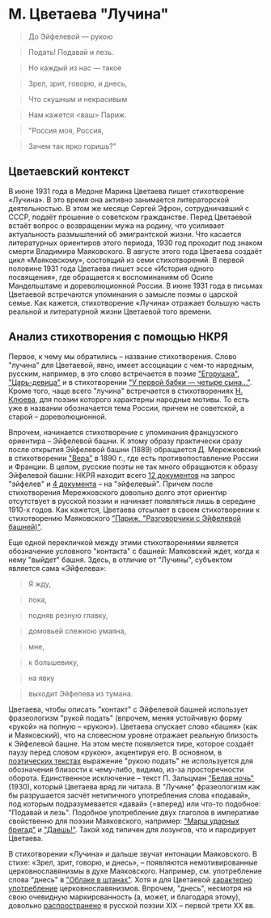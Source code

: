 # М. Цветаева "Лучина"

> До Эйфелевой — рукою

> Подать! Подавай и лезь.

> Но каждый из нас — такое

> Зрел, зрит, говорю, и днесь,

> Что скушным и некрасивым

> Нам кажется <ваш> Париж.

> "Россия моя, Россия,

> Зачем так ярко горишь?"

## Цветаевский контекст

В июне 1931 года в Медоне Марина Цветаева пишет стихотворение «Лучина». В это время она активно занимается литераторской деятельностью. В этом же месяце Сергей Эфрон, сотрудничавший с СССР, подаёт прошение о советском гражданстве. Перед Цветаевой встаёт вопрос о возвращении мужа на родину, что усиливает актуальность размышлений об эмигрантской жизни. Что касается литературных ориентиров этого периода, 1930 год проходит под знаком смерти Владимира Маяковского. В августе этого года Цветаева создаёт цикл «Маяковскому», состоящий из семи стихотворений. В первой половине 1931 года Цветаева пишет эссе «История одного посвящения», где обращается к воспоминаниям об Осипе Мандельштаме и дореволюционной России. В июне 1931 года в письмах Цветаевой встречаются упоминания о замысле поэмы о царской семье. Как кажется, стихотворение «Лучина» отражает большую часть реальной и литературной жизни Цветаевой того времени.

## Анализ стихотворения с помощью НКРЯ

Первое, к чему мы обратились – название стихотворения. Слово "лучина" для Цветаевой, явно, имеет ассоциации с чем-то народным, русским, например, в это слово встречается в поэме ["Егорушка"](http://search1.ruscorpora.ru/search.xml?env=alpha&mycorp=((created%253A%253E%253D%25221800%2522)%2520%2526%2526%2520(created%253A%253C%253D%25221931%2522))&mysent=&mysize=7407810&mysentsize=717290&mydocsize=52576&dpp=&spp=&spd=&text=lexgramm&mode=poetic&sort=gr_tagging&ext=10&nodia=1&parent1=0&level1=0&lex1=%EB%F3%F7%E8%ED%E0&gramm1=&flags1=&sem1=&parent2=0&level2=0&min2=1&max2=1&lex2=&gramm2=&flags2=&sem2=&p=2&docid=39657&sid=103&expand=full), ["Царь-девица"](http://search1.ruscorpora.ru/search.xml?env=alpha&mycorp=((created%253A%253E%253D%25221800%2522)%2520%2526%2526%2520(created%253A%253C%253D%25221931%2522))&mysent=&mysize=7407810&mysentsize=717290&mydocsize=52576&dpp=&spp=&spd=&text=lexgramm&mode=poetic&sort=gr_tagging&ext=10&nodia=1&parent1=0&level1=0&lex1=%EB%F3%F7%E8%ED%E0&gramm1=&flags1=&sem1=&parent2=0&level2=0&min2=1&max2=1&lex2=&gramm2=&flags2=&sem2=&p=3&docid=39641&sid=39&expand=full) и в стихотворении ["У первой бабки ― четыре сына..."](http://search1.ruscorpora.ru/search.xml?env=alpha&mycorp=((created%253A%253E%253D%25221800%2522)%2520%2526%2526%2520(created%253A%253C%253D%25221931%2522))&mysent=&mysize=7407810&mysentsize=717290&mydocsize=52576&dpp=&spp=&spd=&text=lexgramm&mode=poetic&sort=gr_tagging&ext=10&nodia=1&parent1=0&level1=0&lex1=%EB%F3%F7%E8%ED%E0&gramm1=&flags1=&sem1=&parent2=0&level2=0&min2=1&max2=1&lex2=&gramm2=&flags2=&sem2=&p=3&docid=39034&sid=0&expand=full). Кроме того, чаще всего "лучина" встречается в стихотворениях [Н. Клюева](http://search1.ruscorpora.ru/search.xml?env=alpha&mycorp=((created%253A%253E%253D%25221800%2522)%2520%2526%2526%2520(created%253A%253C%253D%25221931%2522))&mysent=&mysize=7407810&mysentsize=717290&mydocsize=52576&dpp=&spp=&spd=&text=lexgramm&mode=poetic&sort=gr_tagging&ext=10&nodia=1&parent1=0&level1=0&lex1=%EB%F3%F7%E8%ED%E0&gramm1=&flags1=&sem1=&parent2=0&level2=0&min2=1&max2=1&lex2=&gramm2=&flags2=&sem2=&p=0), для поэзии которого характерны народные мотивы. То есть уже в названии обозначается тема России, причем не советской, а старой – дореволюционной.

Впрочем, начинается стихотворение с упоминания французского ориентира – Эйфелевой башни. К этому образу практически сразу после открытия  Эйфелевой башни (1889) обращается Д. Мережковский в стихотворении ["Вера"](http://search1.ruscorpora.ru/search.xml?env=alpha&mycorp=((created%253A%253E%253D%25221800%2522)%2520%2526%2526%2520(created%253A%253C%253D%25221931%2522))&mysent=&mysize=7407810&mysentsize=717290&mydocsize=52576&dpp=&spp=&spd=&text=lexgramm&mode=poetic&sort=gr_tagging&ext=10&nodia=1&parent1=0&level1=0&lex1=%DD%E9%F4%E5%EB%E5%E2&gramm1=&flags1=&sem1=&parent2=0&level2=0&min2=1&max2=1&lex2=&gramm2=&flags2=&sem2=&p=1&docid=55592&sid=184&expand=full) в 1890 г., где есть противопоставление России и Франции. В целом, русские поэты не так много обращаются к образу Эйфелевой башни: НКРЯ находит всего [12 документов](http://search1.ruscorpora.ru/search.xml?env=alpha&mycorp=((created%253A%253E%253D%25221800%2522)%2520%2526%2526%2520(created%253A%253C%253D%25221931%2522))&mysent=&mysize=7407810&mysentsize=717290&mydocsize=52576&dpp=&spp=&spd=&text=lexgramm&mode=poetic&sort=gr_tagging&ext=10&nodia=1&parent1=0&level1=0&lex1=%DD%E9%F4%E5%EB%E5%E2&gramm1=&flags1=&sem1=&parent2=0&level2=0&min2=1&max2=1&lex2=&gramm2=&flags2=&sem2=&p=1) на запрос "эйфелев" и [4 документа](http://search1.ruscorpora.ru/search.xml?env=alpha&mycorp=%28%28created%253A%253E%253D%25221800%2522%29%2520%2526%2526%2520%28created%253A%253C%253D%25221931%2522%29%29&mysent=&mysize=7407810&mysentsize=717290&mydocsize=52576&dpp=&spp=&spd=&text=lexgramm&mode=poetic&sort=gr_tagging&ext=10&nodia=1&parent1=0&level1=0&lex1=%FD%E9%F4%E5%EB%E5%E2%FB%E9&gramm1=&flags1=&sem1=&parent2=0&level2=0&min2=1&max2=1&lex2=&gramm2=&flags2=&sem2=) – на "эйфелевый". Причем после стихотворения Мережковского довольно долго этот ориентир отсутствует в русской поэзии и начинает появляться лишь в середине 1910-х годов. Как кажется, Цветаева отсылает в своем стихотворении к стихотворению Маяковского ["Париж. "Разговорчики с Эйфелевой башней)"](http://search1.ruscorpora.ru/search.xml?env=alpha&mycorp=((created%253A%253E%253D%25221800%2522)%2520%2526%2526%2520(created%253A%253C%253D%25221931%2522))&mysent=&mysize=7407810&mysentsize=717290&mydocsize=52576&dpp=&spp=&spd=&text=lexgramm&mode=poetic&sort=gr_tagging&ext=10&nodia=1&parent1=0&level1=0&lex1=%DD%E9%F4%E5%EB%E5%E2&gramm1=&flags1=&sem1=&parent2=0&level2=0&min2=1&max2=1&lex2=&gramm2=&flags2=&sem2=&p=0&docid=52573&sid=1&expand=full).

Еще одной перекличкой между этими стихотворениями является обозначение условного "контакта" с башней: Маяковский ждет, когда к нему "выйдет" башня. Здесь, в отличие от "Лучины", субъектом является сама «Эйфелева»:

> Я жду, 

> пока, 

> подняв резную главку, 

> домовьей слежкою умаяна, 

>  мне, 

> к большевику, 

> на явку 

> выходит Эйфелева из тумана.

Цветаева, чтобы описать "контакт" с Эйфелевой башней использует фразеологизм "рукой подать" (впрочем, меняя устойчивую форму «рукой» на полную – «рукою»). Цветаева опускает слово «башня» (как и Маяковский), что на словесном уровне отражает реальную близость к Эйфелевой башне. На этом месте появляется тире, которое создаёт паузу перед словом «рукою», акцентируя его. В основном, в [поэтических текстах](http://search1.ruscorpora.ru/search.xml?env=alpha&mycorp=((created%253A%253E%253D%25221800%2522)%2520%2526%2526%2520(created%253A%253C%253D%25221931%2522))&mysent=&mysize=7407810&mysentsize=717290&mydocsize=52576&dpp=&spp=&spd=&text=lexgramm&mode=poetic&sort=gr_tagging&ext=10&nodia=1&parent1=0&level1=0&lex1=%F0%F3%EA%E0&gramm1=&flags1=&sem1=&parent2=0&level2=0&min2=1&max2=1&lex2=%EF%EE%E4%E0%F2%FC&gramm2=&flags2=&sem2=&p=0) выражение "рукою подать" не используется для обозначения близости к чему-либо, видимо, из-за просторечности оборота. Единственное исключение – текст П. Зальцман ["Белая ночь"](http://search1.ruscorpora.ru/search.xml?env=alpha&mycorp=((created%253A%253E%253D%25221800%2522)%2520%2526%2526%2520(created%253A%253C%253D%25221931%2522))&mysent=&mysize=7407810&mysentsize=717290&mydocsize=52576&dpp=&spp=&spd=&text=lexgramm&mode=poetic&sort=gr_tagging&ext=10&nodia=1&parent1=0&level1=0&lex1=%F0%F3%EA%E0&gramm1=&flags1=&sem1=&parent2=0&level2=0&min2=1&max2=1&lex2=%EF%EE%E4%E0%F2%FC&gramm2=&flags2=&sem2=&p=0&docid=62790&sid=9&expand=full) (1930), который Цветаева вряд ли читала. В "Лучине" фразеологизм как бы разрушается засчёт нетипичного употребления слова «подавай», под которым подразумевается «давай» (=вперед) или что-то подобное: "Подавай и лезь". Подобное употребление двух глаголов в императиве свойственно для поэзии Маяковского, например: ["Марш ударных бригад"](http://search1.ruscorpora.ru/search.xml?env=alpha&mycorp=((created%253A%253E%253D%25221800%2522)%2520%2526%2526%2520(created%253A%253C%253D%25221931%2522))&mysent=&mysize=7407810&mysentsize=717290&mydocsize=52576&dpp=&spp=&spd=&text=lexgramm&mode=poetic&sort=gr_tagging&ext=10&nodia=1&parent1=0&level1=0&lex1=&gramm1=V%2Cimper&flags1=&sem1=&parent2=0&level2=0&min2=1&max2=1&lex2=%E8&gramm2=&flags2=&sem2=&parent3=0&level3=0&min3=1&max3=1&lex3=&gramm3=V%2Cimper&flags3=&sem3=&p=5&docid=52963&sid=25&expand=full) и ["Даешь!"](http://search1.ruscorpora.ru/search.xml?env=alpha&mycorp=((created%253A%253E%253D%25221800%2522)%2520%2526%2526%2520(created%253A%253C%253D%25221931%2522))&mysent=&mysize=7407810&mysentsize=717290&mydocsize=52576&dpp=&spp=&spd=&text=lexgramm&mode=poetic&sort=gr_tagging&ext=10&nodia=1&parent1=0&level1=0&lex1=&gramm1=V%2Cimper&flags1=&sem1=&parent2=0&level2=0&min2=1&max2=1&lex2=%E8&gramm2=&flags2=&sem2=&parent3=0&level3=0&min3=1&max3=1&lex3=&gramm3=V%2Cimper&flags3=&sem3=&p=7&docid=52950&sid=9&expand=full). Такой ход типичен для лозунгов, что и пародирует Цветаева.

В стихотворении «Лучина» и дальше звучат интонации Маяковского. В стихе: «Зрел, зрит, говорю, и днесь», – появляются немотивированные церковнославянизмы в духе Маяковского. Например, см. употребление слова "днесь" в ["Облаке в штанах"](http://search1.ruscorpora.ru/search.xml?env=alpha&mycorp=(metas%253A%2522author%2522%2520%2526%2520(!%25CC%25E0%25FF%25EA%25EE%25E2%25F1%25EA%25E8%25E9))&mysent=&mysize=135289&mysentsize=18520&mydocsize=634&dpp=&spp=&spd=&text=lexgramm&mode=poetic&sort=gr_tagging&ext=10&nodia=1&parent1=0&level1=0&lex1=%E4%ED%E5%F1%FC&gramm1=&flags1=&sem1=&parent2=0&level2=0&min2=1&max2=1&lex2=&gramm2=&flags2=&sem2=&docid=53000&sid=34&expand=full). Хотя и для Цветаевой [характерно употребление](http://search1.ruscorpora.ru/search.xml?env=alpha&mycorp=%28metas%253A%2522author%2522%2520%2526%2520%28%21%25F6%25E2%25E5%25F2%25E0%25E5%25E2%25E0%29%29&mysent=&mysize=170661&mysentsize=26759&mydocsize=1468&dpp=&spp=&spd=&text=lexgramm&mode=poetic&sort=gr_tagging&ext=10&nodia=1&parent1=0&level1=0&lex1=%E4%ED%E5%F1%FC&gramm1=&flags1=&sem1=&parent2=0&level2=0&min2=1&max2=1&lex2=&gramm2=&flags2=&sem2=) церковнославянизмов. Впрочем, "днесь", несмотря на свою очевидную маркированность (а, может, и благодаря этому), довольно [распространено](http://search1.ruscorpora.ru/search.xml?env=alpha&mycorp=%28%28created%253A%253E%253D%25221800%2522%29%2520%2526%2526%2520%28created%253A%253C%253D%25221931%2522%29%29&mysent=&mysize=7407810&mysentsize=717290&mydocsize=52576&dpp=&spp=&spd=&text=lexgramm&mode=poetic&sort=gr_tagging&ext=10&nodia=1&parent1=0&level1=0&lex1=%E4%ED%E5%F1%FC&gramm1=&flags1=&sem1=&parent2=0&level2=0&min2=1&max2=1&lex2=&gramm2=&flags2=&sem2=) в русской поэзии XIX – первой трети XX вв. 
